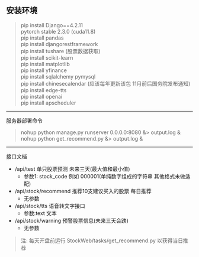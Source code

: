 ## 安装环境

> pip install Django==4.2.11  
> pytorch stable 2.3.0 (cuda11.8)  
> pip install pandas  
> pip install djangorestframework  
> pip install tushare (股票数据获取)  
> pip install scikit-learn  
> pip install matplotlib  
> pip install yfinance  
> pip install sqlalchemy pymysql  
> pip install chinesecalendar (应该每年更新该包 11月前后国务院发布通知)   
> pip install edge-tts   
> pip install openai  
> pip install apscheduler  
> 



---
服务器部署命令
> nohup python manage.py runserver 0.0.0.0:8080 &> output.log &   
> nohup python get_recommend.py &> output.log &
---
接口文档
- /api/test 单只股票预测 未来三天(最大值和最小值)
  - 参数1: stock_code 例如 000001(单纯数字组成的字符串 其他格式未做适配)
- /api/stock/recommend 推荐10支建议买入的股票 每日推荐
  - 无参数
- /api/stock/tts 语音转文字接口
  - 参数:text 文本
- /api/stock/warning 预警股票信息(未来三天会跌)
  - 无参数


> 注: 每天开盘前运行 StockWeb/tasks/get_recommend.py 以获得当日推荐